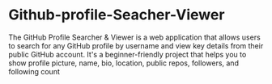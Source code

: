 # Github-profile-Seacher-Viewer
The GitHub Profile Searcher &amp; Viewer is a web application that allows users to search for any GitHub profile by username and view key details from their public GitHub account. It's a beginner-friendly project that helps you to show profile picture, name, bio, location, public repos, followers, and following count
